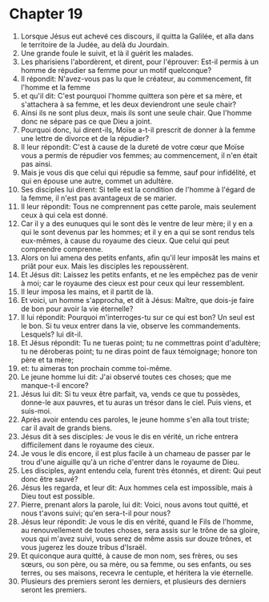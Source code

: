 # Chapter 19

1. Lorsque Jésus eut achevé ces discours, il quitta la Galilée, et alla dans le territoire de la Judée, au delà du Jourdain.
2. Une grande foule le suivit, et là il guérit les malades.
3. Les pharisiens l'abordèrent, et dirent, pour l'éprouver: Est-il permis à un homme de répudier sa femme pour un motif quelconque?
4. Il répondit: N'avez-vous pas lu que le créateur, au commencement, fit l'homme et la femme
5. et qu'il dit: C'est pourquoi l'homme quittera son père et sa mère, et s'attachera à sa femme, et les deux deviendront une seule chair?
6. Ainsi ils ne sont plus deux, mais ils sont une seule chair. Que l'homme donc ne sépare pas ce que Dieu a joint.
7. Pourquoi donc, lui dirent-ils, Moïse a-t-il prescrit de donner à la femme une lettre de divorce et de la répudier?
8. Il leur répondit: C'est à cause de la dureté de votre cœur que Moïse vous a permis de répudier vos femmes; au commencement, il n'en était pas ainsi.
9. Mais je vous dis que celui qui répudie sa femme, sauf pour infidélité, et qui en épouse une autre, commet un adultère.
10. Ses disciples lui dirent: Si telle est la condition de l'homme à l'égard de la femme, il n'est pas avantageux de se marier.
11. Il leur répondit: Tous ne comprennent pas cette parole, mais seulement ceux à qui cela est donné.
12. Car il y a des eunuques qui le sont dès le ventre de leur mère; il y en a qui le sont devenus par les hommes; et il y en a qui se sont rendus tels eux-mêmes, à cause du royaume des cieux. Que celui qui peut comprendre comprenne.
13. Alors on lui amena des petits enfants, afin qu'il leur imposât les mains et priât pour eux. Mais les disciples les repoussèrent.
14. Et Jésus dit: Laissez les petits enfants, et ne les empêchez pas de venir à moi; car le royaume des cieux est pour ceux qui leur ressemblent.
15. Il leur imposa les mains, et il partit de là.
16. Et voici, un homme s'approcha, et dit à Jésus: Maître, que dois-je faire de bon pour avoir la vie éternelle?
17. Il lui répondit: Pourquoi m'interroges-tu sur ce qui est bon? Un seul est le bon. Si tu veux entrer dans la vie, observe les commandements. Lesquels? lui dit-il.
18. Et Jésus répondit: Tu ne tueras point; tu ne commettras point d'adultère; tu ne déroberas point; tu ne diras point de faux témoignage; honore ton père et ta mère;
19. et: tu aimeras ton prochain comme toi-même.
20. Le jeune homme lui dit: J'ai observé toutes ces choses; que me manque-t-il encore?
21. Jésus lui dit: Si tu veux être parfait, va, vends ce que tu possèdes, donne-le aux pauvres, et tu auras un trésor dans le ciel. Puis viens, et suis-moi.
22. Après avoir entendu ces paroles, le jeune homme s'en alla tout triste; car il avait de grands biens.
23. Jésus dit à ses disciples: Je vous le dis en vérité, un riche entrera difficilement dans le royaume des cieux.
24. Je vous le dis encore, il est plus facile à un chameau de passer par le trou d'une aiguille qu'à un riche d'entrer dans le royaume de Dieu.
25. Les disciples, ayant entendu cela, furent très étonnés, et dirent: Qui peut donc être sauvé?
26. Jésus les regarda, et leur dit: Aux hommes cela est impossible, mais à Dieu tout est possible.
27. Pierre, prenant alors la parole, lui dit: Voici, nous avons tout quitté, et nous t'avons suivi; qu'en sera-t-il pour nous?
28. Jésus leur répondit: Je vous le dis en vérité, quand le Fils de l'homme, au renouvellement de toutes choses, sera assis sur le trône de sa gloire, vous qui m'avez suivi, vous serez de même assis sur douze trônes, et vous jugerez les douze tribus d'Israël.
29. Et quiconque aura quitté, à cause de mon nom, ses frères, ou ses sœurs, ou son père, ou sa mère, ou sa femme, ou ses enfants, ou ses terres, ou ses maisons, recevra le centuple, et héritera la vie éternelle.
30. Plusieurs des premiers seront les derniers, et plusieurs des derniers seront les premiers.

